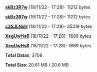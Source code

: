 [**skBz3R7w**](/data/skBz3R7w.txt) (18/11/22 - 17:28)- 11212 bytes

[**skBz3R7w**](/data/skBz3R7w.txt) (18/11/22 - 17:28)- 11212 bytes

[**c3SJLNsH**](/data/c3SJLNsH.txt) (18/11/22 - 17:28)- 35319 bytes

[**XegUwHs8**](/data/XegUwHs8.txt) (18/11/22 - 17:28)- 1689 bytes

[**XegUwHs8**](/data/XegUwHs8.txt) (18/11/22 - 17:28)- 1689 bytes

**Total Datas**: 3708

**Total Size**: 20.61 MB / 20.6 MB